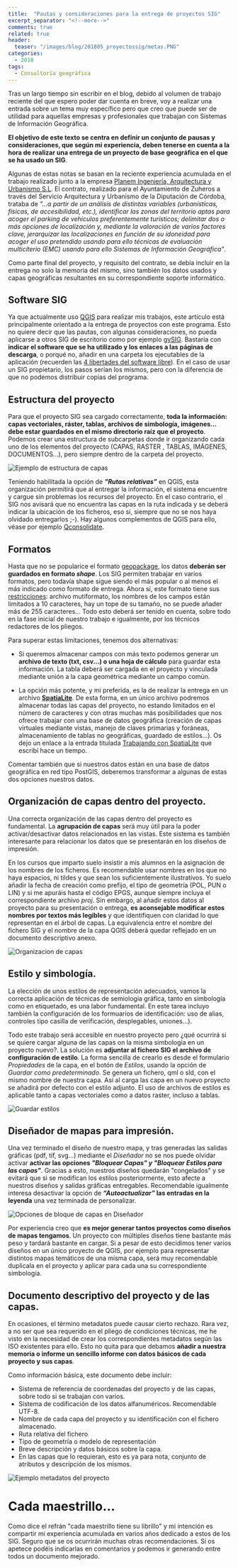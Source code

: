 ```yaml
---
title:  "Pautas y consideraciones para la entrega de proyectos SIG"
excerpt_separator: "<!--more-->"
comments: true
related: true
header:
  teaser: "/images/blog/201805_proyectossig/metas.PNG"
categories: 
  - 2018
tags:
  - Consultoría geográfica
---
```



Tras un largo tiempo sin escribir en el blog, debido al volumen de trabajo reciente del que espero poder dar cuenta en breve, voy a realizar una entrada sobre un tema muy específico pero que creo que puede ser de utilidad para aquellas empresas y profesionales que trabajan con Sistemas de Información Geográfica. 

**El objetivo de este texto se centra en definir un conjunto de pausas y consideraciones, que según mi experiencia, deben tenerse en cuenta a la hora de realizar una entrega de un proyecto de base geográfica en el que se ha usado un SIG**.

Algunas de estas notas se basan en la reciente experiencia acumulada en el trabajo realizado junto a la empresa [Planem Ingeniería, Arquitectura y Urbanismo S.L](https://www.linkedin.com/company/planem-ingenier-a-arquitectura-y-urbanismo?originalSubdomain=es). El contrato, realizado para el Ayuntamiento de Zuheros a través del Servicio Arquitectura y Urbanismo de la Diputación de Córdoba, trataba de *"…a partir de un análisis de distintas variables (urbanísticas, físicas, de accesibilidad, etc.), identificar las zonas del territorio aptas para acoger el parking de vehículos preferentemente turísticos; delimitar dos o más opciones de localización y, mediante la valoración de varios factores clave, jerarquizar las localizaciones en función de su idoneidad para acoger el uso pretendido usando para ello técnicas de evaluación multiciterio (EMC) usando para ello Sistemas de Información Geográfica"*.

Como parte final del proyecto, y requisito del contrato, se debía incluir en la entrega no solo la memoria del mismo, sino también los datos usados y capas geográficas resultantes en su correspondiente soporte informático.

## Software SIG

Ya que actualmente uso [QGIS](https://www.qgis.org/) para realizar mis trabajos, este artículo está principalmente orientado a la entrega de proyectos con este programa. Esto no quiere decir que las pautas, con algunas consideraciones, no pueda aplicarse a otros SIG de escritorio como por ejemplo [gvSIG](http://www.gvsig.com/es). Bastaría con **indicar el software que se ha utilizado y los enlaces a las páginas de descarga**, o porqué no, añadir en una carpeta los ejecutables de la aplicación (recuerden las [4 libertades del software libre](https://es.wikipedia.org/wiki/Software_libre#Las_cuatro_libertades_del_software_libre)). En el caso de usar un SIG propietario, los pasos serían los mismos, pero con la diferencia de que no podemos distribuir copias del programa.

## Estructura del proyecto

Para que el proyecto SIG sea cargado correctamente, **toda la información: capas vectoriales, ráster, tablas, archivos de simbología, imágenes... debe estar guardados en el mismo directorio raíz que el proyecto**. Podemos crear una estructura de subcarpetas donde ir organizando cada uno de los elementos del proyecto (CAPAS, RASTER , TABLAS, IMÁGENES, DOCUMENTOS...), pero siempre dentro de la carpeta del proyecto.

![Ejemplo de estructura de capas](/images/blog/201805_proyectossig/carpetas.PNG)

Teniendo habilitada la opción de ***"Rutas relativas"*** en QGIS, esta organización permitirá que al entregar la información, el sistema encuentre y cargue sin problemas los recursos del proyecto. En el caso contrario, el SIG nos avisará que no encuentra las capas en la ruta indicada y se deberá indicar la ubicación de los ficheros, eso si, siempre que no se nos haya olvidado entregarlos ;-). Hay algunos complementos de QGIS para ello, véase por ejemplo [Qconsolidate](http://plugins.qgis.org/plugins/qconsolidate/).

## Formatos

Hasta que no se popularice el formato [geopackage](https://www.geopackage.org/), los datos **deberán ser guardados en formato *shape***. Los SIG permiten trabajar en varios formatos, pero todavía shape sigue siendo el más popular o al menos el más indicado como formato de entrega. Ahora sí, este formato tiene sus [restricciones](http://switchfromshapefile.org/): archivo mutiformato, los nombres de los campos están limitados a 10 caracteres, hay un tope de su tamaño, no se puede añader más de 255 caracteres... Todo esto deberá ser tenido en cuenta, sobre todo en la fase inicial de nuestro trabajo e igualmente, por los técnicos redactores de los pliegos.

Para superar estas limitaciones, tenemos dos alternativas:

- Si queremos almacenar campos con más texto podemos generar un **archivo de texto (txt, csv...) o una hoja de cálculo** para guardar esta información. La tabla deberá ser cargada en el proyecto y vinculada mediante unión a la capa geométrica mediante un campo común.

- La opción más potente, y mi preferida, es la de realizar la entrega en un archivo [**SpatiaLite**](https://live.osgeo.org/es/overview/spatialite_overview.html). De esta forma, en un único archivo podremos almacenar todas las capas del proyecto, no estando limitados en el número de caracteres y con otras muchas más posibilidades que nos ofrece trabajar con una base de datos geográfica (creación de capas virtuales mediante vistas, manejo de claves primarias y foráneas, almacenamiento de tablas no geográficas, guardado de estilos...). Os dejo un enlace a la entrada titulada [Trabajando con SpatiaLite](http://www.sigdeletras.com/2014/trabajando-con-spatialite/) que escribí hace un tiempo.

Comentar también que si nuestros datos están en una base de datos geográfica en red tipo PostGIS, deberemos transformar a algunas de estas dos opciones nuestros datos.

## Organización de capas dentro del proyecto.

Una correcta organización de las capas dentro del proyecto es fundamental. La **agrupación de capas** será muy útil para la poder activar/desactivar datos relacionados en las vistas. Este sistema es también interesante para relacionar los datos que se presentarán en los diseños de impresión. 

En los cursos que imparto suelo insistir a mis alumnos en la asignación de los nombres de los ficheros. Es recomendable usar nombres en los que no haya espacios, ni tildes y que sean los suficientemente ilustrativos. Yo suelo añadir la fecha de creación como prefijo, el tipo de geometría (POL, PUN o LIN) y si me apuráis hasta el código EPGS, aunque siempre incluya el correspondiente archivo *proj*. Sin embargo, al añadir estos datos al proyecto para su presentación o entrega, **es aconsejable modificar estos nombres por textos más legibles** y que identifiquen con claridad lo que representan en el árbol de capas. La equivalencia entre el nombre del fichero SIG y el nombre de la capa QGIS deberá quedar reflejado en un documento descriptivo anexo. 

![Organizacion de capas](/images/blog/201805_proyectossig/capas.PNG)

## Estilo y simbología.

La elección de unos  estilos de representación adecuados, vamos la correcta aplicación de técnicas de semiología gráfica, tanto en simbología como en etiquetado, es una labor fundamental. En este tarea incluyo también la configuración de los formuarios de identificación: uso de alias,  controles tipo casilla de verificación, desplegables, uniones...). 

Todo este trabajo será accesible en nuestro proyecto pero ¿qué ocurrirá si se quiere cargar alguna de las capas on la misma simbología en un proyecto nuevo?. La solución es **adjuntar al fichero SIG el archivo de configuración de estilo**. La forma sencilla de crearlo es desde el formulario *Propiedades* de la capa, en el botón de *Estilos*, usando la opción de *Guardar como predeterminado*. Se genera un fichero, qml o sld, con el mismo nombre de nuestra capa. Así al carga las capa en un nuevo proyecto se añadirá por defecto con el estilo adjunto. El uso de  archivos de estilos es aplicable tanto a capas vectoriales como a datos raster, incluso a tablas.

![Guardar estilos](/images/blog/201805_proyectossig/estilo.PNG)

## Diseñador de mapas para impresión.

Una vez terminado el diseño de nuestro mapa, y tras generadas las salidas gráficas (pdf, tif, svg...) mediante el *Diseñador* no se nos puede olvidar activar **activar las opciones *"Bloquear Capas" y "Bloquear Estilos para las capas"***. Gracias a esto, nuestros diseños quedarán "congelados" y se evitará que si se modifican los estilos posteriormente, esto afecte a nuestros diseños  y salidas gráficas entregables. Recomendable igualmente interesa desactivar la opción de ***“Autoactualizar”* las entradas en la leyenda** una vez terminada de personalizar.

![Opciones de bloque de capas en Diseñador](/images/blog/201805_proyectossig/bloqueocapas.PNG)

Por experiencia creo que **es mejor generar tantos proyectos como diseños de mapas tengamos**. Un proyecto con múltiples diseños tiene bastante más peso y tardará bastante en cargar. Si a pesar de esto decidimos tener varios diseños en un único proyecto de QGIS, por ejemplo para representar distintos mapas temáticos de una misma capa, será muy recomendable duplicala en el proyecto y aplicar para cada una su correspondiente simbología. 

## Documento descriptivo del proyecto y de las capas.

En ocasiones, el término metadatos puede causar cierto rechazo. Rara vez, a no ser que sea requerido en el pliego de condiciones técnicas, me he visto en la necesidad de crear los correspondientes metadatos según las ISO existentes para ello. Esto no quita para que debamos **añadir a nuestra memoria o informe un sencillo informe con datos básicos de cada proyecto y sus capas**. 

Como información básica, este documento debe incluir:

- Sistema de referencia de coordenadas del proyecto y de las capas, sobre todo si se trabajan con varios.
- Sistema de codificación de los datos alfanuméricos. Recomendable UTF-8.
- Nombre de cada capa del proyecto y su identificación con el fichero almacenado.
- Ruta relativa del fichero
- Tipo de geometría o modelo de representación
- Breve descripción y datos básicos sobre la capa.
- En las capas que lo requieran, esto es ya para nota, conjunto de atributos y descripción de los mismos.

![Ejemplo metadatos del proyecto](/images/blog/201805_proyectossig/metas.PNG)

# Cada maestrillo...

Como dice el refrán "cada maestrillo tiene su librillo" y mi intención es compartir mi experiencia acumulada en varios años dedicado a estos de los SIG. Seguro que se os ocurrirán muchas otras recomendaciones. Si os apetece podéis indicarlas en comentarios y podemos ir generando entre todos un documento mejorado.
